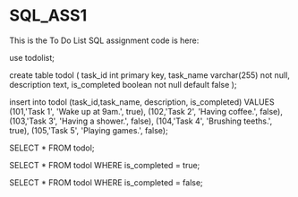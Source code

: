# SQL_ASS1
This is the To Do List SQL assignment
code is here:

use todolist;

create table todol
(
task_id int primary key, 
task_name varchar(255) not null,
 description text,
 is_completed boolean not null default false
 );

insert into todol (task_id,task_name, description, is_completed) VALUES
    (101,'Task 1', 'Wake up at 9am.', true),
    (102,'Task 2', 'Having coffee.', false),
    (103,'Task 3', 'Having a shower.', false),
    (104,'Task 4', 'Brushing teeths.', true),
    (105,'Task 5', 'Playing games.', false);
    
 
SELECT * FROM todol;


SELECT * FROM todol WHERE is_completed = true;


SELECT * FROM todol WHERE is_completed = false;

